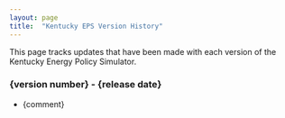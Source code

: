 ```yaml
---
layout: page
title:	"Kentucky EPS Version History"
---
```

This page tracks updates that have been made with each version of the Kentucky Energy Policy Simulator.

### **{version number} - {release date}**

* {comment}

